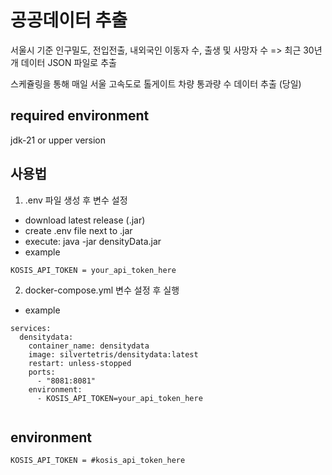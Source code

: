 # 공공데이터 추출
서울시 기준 인구밀도, 전입전출, 내외국인 이동자 수, 출생 및 사망자 수 => 최근 30년개 데이터 JSON 파일로 추출

스케쥴링을 통해 매일 서울 고속도로 톨게이트 차량 통과량 수 데이터 추출 (당일)


## required environment
jdk-21 or upper version

## 사용법

1. .env 파일 생성 후 변수 설정
- download latest release (.jar)
- create .env file next to .jar
- execute: java -jar densityData.jar
- example
```
KOSIS_API_TOKEN = your_api_token_here
```

2. docker-compose.yml 변수 설정 후 실행

- example
```
services:
  densitydata:
    container_name: densitydata
    image: silvertetris/densitydata:latest
    restart: unless-stopped
    ports:
      - "8081:8081"
    environment:
      - KOSIS_API_TOKEN=your_api_token_here


```

## environment
```
KOSIS_API_TOKEN = #kosis_api_token_here
```
